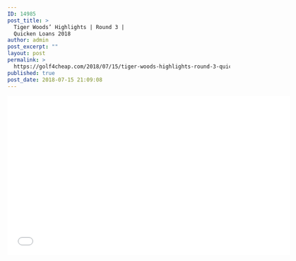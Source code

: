 ```yaml
---
ID: 14985
post_title: >
  Tiger Woods’ Highlights | Round 3 |
  Quicken Loans 2018
author: admin
post_excerpt: ""
layout: post
permalink: >
  https://golf4cheap.com/2018/07/15/tiger-woods-highlights-round-3-quicken-loans-2018/
published: true
post_date: 2018-07-15 21:09:08
---
```

<iframe width="640" height="360" src="//www.youtube.com/embed/z-sxfE27geg" frameborder="0" allow="autoplay; encrypted-media" allowfullscreen></iframe>